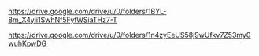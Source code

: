 https://drive.google.com/drive/u/0/folders/1BYL-8m_X4yii1SwhNf5FytWSiaTHz7-T

https://drive.google.com/drive/u/0/folders/1n4zyEeUS58j9wUfkv7Z53my0wuhKpwDG